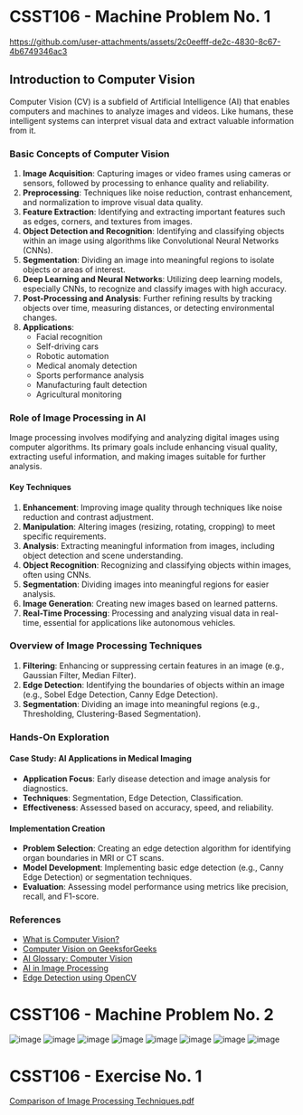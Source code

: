 # CSST106 - Machine Problem No. 1






https://github.com/user-attachments/assets/2c0eefff-de2c-4830-8c67-4b6749346ac3




## Introduction to Computer Vision

Computer Vision (CV) is a subfield of Artificial Intelligence (AI) that enables computers and machines to analyze images and videos. Like humans, these intelligent systems can interpret visual data and extract valuable information from it.

### Basic Concepts of Computer Vision

1. **Image Acquisition**: Capturing images or video frames using cameras or sensors, followed by processing to enhance quality and reliability.
2. **Preprocessing**: Techniques like noise reduction, contrast enhancement, and normalization to improve visual data quality.
3. **Feature Extraction**: Identifying and extracting important features such as edges, corners, and textures from images.
4. **Object Detection and Recognition**: Identifying and classifying objects within an image using algorithms like Convolutional Neural Networks (CNNs).
5. **Segmentation**: Dividing an image into meaningful regions to isolate objects or areas of interest.
6. **Deep Learning and Neural Networks**: Utilizing deep learning models, especially CNNs, to recognize and classify images with high accuracy.
7. **Post-Processing and Analysis**: Further refining results by tracking objects over time, measuring distances, or detecting environmental changes.
8. **Applications**:
    - Facial recognition
    - Self-driving cars
    - Robotic automation
    - Medical anomaly detection
    - Sports performance analysis
    - Manufacturing fault detection
    - Agricultural monitoring

### Role of Image Processing in AI

Image processing involves modifying and analyzing digital images using computer algorithms. Its primary goals include enhancing visual quality, extracting useful information, and making images suitable for further analysis.

#### Key Techniques

1. **Enhancement**: Improving image quality through techniques like noise reduction and contrast adjustment.
2. **Manipulation**: Altering images (resizing, rotating, cropping) to meet specific requirements.
3. **Analysis**: Extracting meaningful information from images, including object detection and scene understanding.
4. **Object Recognition**: Recognizing and classifying objects within images, often using CNNs.
5. **Segmentation**: Dividing images into meaningful regions for easier analysis.
6. **Image Generation**: Creating new images based on learned patterns.
7. **Real-Time Processing**: Processing and analyzing visual data in real-time, essential for applications like autonomous vehicles.

### Overview of Image Processing Techniques

1. **Filtering**: Enhancing or suppressing certain features in an image (e.g., Gaussian Filter, Median Filter).
2. **Edge Detection**: Identifying the boundaries of objects within an image (e.g., Sobel Edge Detection, Canny Edge Detection).
3. **Segmentation**: Dividing an image into meaningful regions (e.g., Thresholding, Clustering-Based Segmentation).

### Hands-On Exploration

#### Case Study: AI Applications in Medical Imaging

- **Application Focus**: Early disease detection and image analysis for diagnostics.
- **Techniques**: Segmentation, Edge Detection, Classification.
- **Effectiveness**: Assessed based on accuracy, speed, and reliability.

#### Implementation Creation

- **Problem Selection**: Creating an edge detection algorithm for identifying organ boundaries in MRI or CT scans.
- **Model Development**: Implementing basic edge detection (e.g., Canny Edge Detection) or segmentation techniques.
- **Evaluation**: Assessing model performance using metrics like precision, recall, and F1-score.

### References

- [What is Computer Vision?](https://opencv.org/blog/what-is-computer-vision/)
- [Computer Vision on GeeksforGeeks](https://www.geeksforgeeks.org/computer-vision/)
- [AI Glossary: Computer Vision](https://www.allaboutai.com/ai-glossary/computer-vision/)
- [AI in Image Processing](https://www.geeksforgeeks.org/ai-in-image-processing/)
- [Edge Detection using OpenCV](https://learnopencv.com/edge-detection-using-opencv/)


# CSST106 - Machine Problem No. 2
![image](https://github.com/user-attachments/assets/16fd93af-8b9c-4e7e-92d9-4645ccd0b56a)
![image](https://github.com/user-attachments/assets/7e0a5b4d-6edd-4636-b598-881667395084)
![image](https://github.com/user-attachments/assets/1b7a79da-1db3-4bd1-841f-87f715b1f695)
![image](https://github.com/user-attachments/assets/55d3d508-2095-42ba-91b6-ec3c4c3f72ad)
![image](https://github.com/user-attachments/assets/90183946-120c-433e-8114-04218d0d5253)
![image](https://github.com/user-attachments/assets/7c86ebd8-4d05-4ad8-b041-2399505f4924)
![image](https://github.com/user-attachments/assets/68388704-c982-453e-9fbd-c9485f1852c5)
![image](https://github.com/user-attachments/assets/c5dcc8a8-d4f5-4a89-9db9-c51fbc52d0fa)


# CSST106 - Exercise No. 1
[Comparison of Image Processing Techniques.pdf](https://github.com/user-attachments/files/17017453/Comparison.of.Image.Processing.Techniques.pdf)






